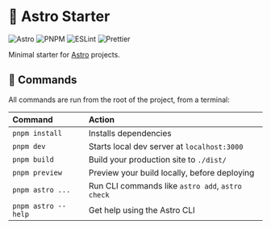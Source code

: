 # 🚀 Astro Starter

![Astro](https://img.shields.io/badge/-Astro-23272f?style=for-the-badge&logo=astro)
![PNPM](https://img.shields.io/badge/-Pnpm-23272f?style=for-the-badge&logo=pnpm)
![ESLint](https://img.shields.io/badge/-ESLint-23272f?style=for-the-badge&logo=eslint)
![Prettier](https://img.shields.io/badge/-Prettier-23272f?style=for-the-badge&logo=prettier)

Minimal starter for [Astro](https://astro.build) projects.

## 🧞 Commands

All commands are run from the root of the project, from a terminal:

| Command             | Action                                           |
| :------------------ | :----------------------------------------------- |
| `pnpm install`      | Installs dependencies                            |
| `pnpm dev`          | Starts local dev server at `localhost:3000`      |
| `pnpm build`        | Build your production site to `./dist/`          |
| `pnpm preview`      | Preview your build locally, before deploying     |
| `pnpm astro ...`    | Run CLI commands like `astro add`, `astro check` |
| `pnpm astro --help` | Get help using the Astro CLI                     |
